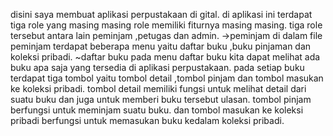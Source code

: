 disini saya membuat aplikasi perpustakaan di gital. 
di aplikasi ini terdapat tiga role yang masing masing role memiliki fiturnya masing masing.
tiga role tersebut antara lain peminjam ,petugas dan admin.
->peminjam
    di dalam file peminjam terdapat beberapa menu yaitu daftar buku ,buku pinjaman dan koleksi pribadi. 
      ~daftar buku
       pada menu daftar buku kita dapat melihat ada buku apa saja yang tersedia di aplikasi perpustakaan. pada setiap buku terdapat tiga tombol yaitu tombol detail ,tombol pinjam dan tombol masukan ke koleksi pribadi. tombol detail memiliki fungsi untuk melihat detail dari suatu buku dan juga untuk memberi buku tersebut ulasan. tombol pinjam berfungsi untuk meminjam suatu buku. dan tombol masukan ke koleksi pribadi berfungsi untuk memasukan buku kedalam koleksi pribadi.
